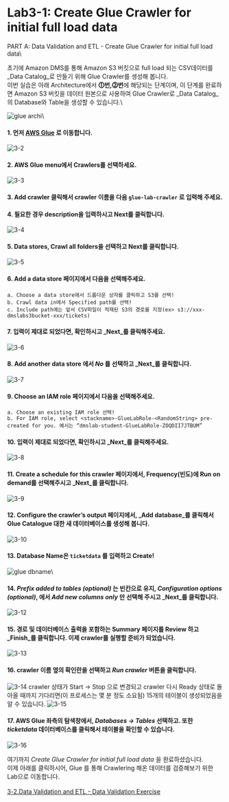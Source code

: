 # Lab3-1: Create Glue Crawler for initial full load data

PART A: Data Validation and ETL - Create Glue Crawler for initial full load data\



초기에 Amazon DMS를 통해 Amazon S3 버킷으로 full load 되는 CSV데이터를 _Data Catalog_로 만들기 위해 Glue Crawler를 생성해 봅니다.\
이번 실습은 아래 Architecture에서 **⓵번,⓶번**에 해당되는 단계이며, 이 단계를 완료하면 Amazon S3 버킷을 데이터 원본으로 사용하여 Glue Crawler로 _Data Catalog_의 Database와 Table을 생성할 수 있습니다.\


![glue archi](../../images/1-2.png)\


#### 1. 먼저 [**AWS Glue**](https://console.aws.amazon.com/glue/home) 로 이동합니다.

![3-2](https://user-images.githubusercontent.com/105655711/197322091-1206248a-1e51-464f-8699-feb3d58c57f1.png)

#### 2. AWS Glue menu에서 Crawlers를 선택하세요.

![3-3](https://user-images.githubusercontent.com/105655711/197322192-f7d1fffd-ae03-4542-a950-771ef1693e54.png)

#### 3. Add crawler 클릭해서 crawler 이름을 다음 `glue-lab-crawler` 로 입력해 주세요.

#### 4. 필요한 경우 description을 입력하시고 Next를 클릭합니다.

![3-4](https://user-images.githubusercontent.com/105655711/197322549-43c6cf83-439a-4518-b3aa-f4d9bbdf9214.png)

#### 5. **Data stores**, **Crawl all folders**을 선택하고 Next를 클릭합니다.

![3-5](https://user-images.githubusercontent.com/105655711/197322794-99e0b1fd-9804-476c-913b-a5619db3cef3.png)

#### 6. **Add a data store** 페이지에서 다음을 선택해주세요.

```
a. Choose a data store에서 드롭다운 상자를 클릭하고 S3를 선택!
b. Crawl data in에서 Specified path를 선택!
c. Include path에는 앞서 CSV파일이 적재된 S3의 경로를 지정(ex> s3://xxx-dmslabs3bucket-xxx/tickets)
```

#### 7. 입력이 제대로 되었다면, 확인하시고 _Next_를 클릭해주세요.

![3-6](https://user-images.githubusercontent.com/105655711/197323218-92a189f4-fbd5-4468-9f72-a5f748377c79.png)

#### 8. Add another data store 에서 _No_ 를 선택하고 _Next_를 클릭합니다.

![3-7](https://user-images.githubusercontent.com/105655711/197323390-b930a39c-3906-4fdf-b5f7-6db58693cde9.png)

#### 9. Choose an IAM role 페이지에서 다음을 선택해주세요.

```
a. Choose an existing IAM role 선택!
b. For IAM role, select <stackname>-GlueLabRole-<RandomString> pre-created for you. 예시는 “dmslab-student-GlueLabRole-ZOQDII7JTBUM”
```

#### 10. 입력이 제대로 되었다면, 확인하시고 _Next_를 클릭해주세요.

![3-8](https://user-images.githubusercontent.com/105655711/197323529-0a57634d-1762-49b2-87c5-785e6771b7a9.png)

#### 11. Create a schedule for this crawler 페이지에서, Frequency(빈도)에 Run on demand를 선택해주시고 _Next_를 클릭합니다.

![3-9](https://user-images.githubusercontent.com/105655711/197323658-99c39a1c-f441-4257-bfd0-c6ea91a10567.png)

#### 12. Configure the crawler’s output 페이지에서, _Add database_를 클릭해서 Glue Catalogue 대한 새 데이터베이스를 생성해 봅니다.

![3-10](https://user-images.githubusercontent.com/105655711/197323830-4218bed8-6cf5-4c0e-ab83-a7364fe99dee.png)

#### 13. Database Name은 `ticketdata` 를 입력하고 Create! 

![glue dbname](https://user-images.githubusercontent.com/105655711/197323929-4c4bf4a3-29a3-4539-bd04-fe9d7b964b98.png)\


#### 14. _Prefix added to tables (optional)_ 는 빈칸으로 유지, _Configuration options (optional)_, 에서 _Add new columns only_ 만 선택해 주시고 _Next_를 클릭합니다.

![3-12](https://user-images.githubusercontent.com/105655711/197324429-f8c8ecfc-6c58-43a4-835c-89ef061092b3.png)

#### 15. 경로 및 데이터베이스 출력을 포함하는 Summary 페이지를 Review 하고 _Finish_를 클릭합니다. 이제 crawler를 실행할 준비가 되었습니다.

![3-13](https://user-images.githubusercontent.com/105655711/197324560-fe0549ac-3eac-4113-b6f8-07156ffcee79.png)

#### 16. crawler 이름 옆의 확인란을 선택하고 _Run crawler_ 버튼을 클릭합니다.

![3-14](https://user-images.githubusercontent.com/105655711/197324657-8ddd0537-d1ee-423c-bfaf-321e837e9fb4.png) crawler 상태가 Start → Stop 으로 변경되고 crawler 다시 Ready 상태로 돌아올 때까지 기다리면(이 프로세스는 몇 분 정도 소요됨) 15개의 테이블이 생성되었음을 알 수 있습니다. ![3-15](https://user-images.githubusercontent.com/105655711/197324661-77fb4c75-697a-4400-bec3-69535f97a918.png)

#### 17. AWS Glue 좌측의 탐색창에서, _Databases → Tables_ 선택하고. 또한 _ticketdata_ 데이터베이스를 클릭해서 테이블을 확인할 수 있습니다.

![3-16](https://user-images.githubusercontent.com/105655711/197324724-b8ce8369-1469-412c-9089-cea04ac8fd5a.png)

여기까지 _Create Glue Crawler for initial full load data_ 을 완료하셨습니다.\
이제 아래를 클릭하시어, Glue 를 통해 Crawlering 해온 데이터를 검증해보기 위한 Lab으로 이동합니다.\
\
[3-2.Data Validation and ETL - Data Validation Exercise](3-2.datavalidationexercise.md)

